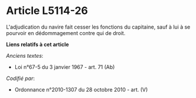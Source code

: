 # Article L5114-26

L'adjudication du navire fait cesser les fonctions du capitaine, sauf à lui à se pourvoir en dédommagement contre qui de
droit.

**Liens relatifs à cet article**

_Anciens textes_:

  - Loi n°67-5 du 3 janvier 1967 - art. 71 (Ab)

_Codifié par_:

  - Ordonnance n°2010-1307 du 28 octobre 2010 - art. (V)
